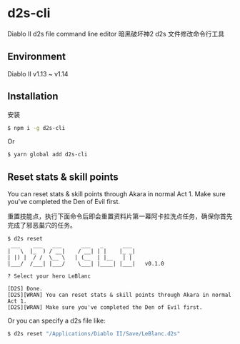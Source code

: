 # d2s-cli

Diablo II d2s file command line editor
暗黑破坏神2 d2s 文件修改命令行工具

## Environment

Diablo II v1.13 ~ v1.14

## Installation

安装

```bash
$ npm i -g d2s-cli
```

Or

```bash
$ yarn global add d2s-cli
```

## Reset stats & skill points

You can reset stats & skill points through Akara in normal Act 1. Make sure you've completed the Den of Evil first.

重置技能点，执行下面命令后即会重置资料片第一幕阿卡拉洗点任务，确保你首先完成了邪恶巢穴的任务。

```text
$ d2s reset
 ___    ___   ___      ___   _      ___ 
|   \  |_  ) / __|    / __| | |    |_ _|
| |) |  / /  \__ \   | (__  | |__   | | 
|___/  /___| |___/    \___| |____| |___|   v0.1.0
                                          
? Select your hero LeBlanc

[D2S] Done.
[D2S][WRAN] You can reset stats & skill points through Akara in normal Act 1.
[D2S][WRAN] Make sure you've completed the Den of Evil first.
```

Or you can specify a d2s file like: 

```bash
$ d2s reset "/Applications/Diablo II/Save/LeBlanc.d2s"
```